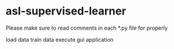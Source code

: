 # asl-supervised-learner
Please make sure to read comments in each *.py file for properly 

load data
train data
execute gui application


